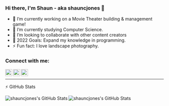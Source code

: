 ### Hi there, I'm Shaun - aka shauncjones 👋

- 🔭 I’m currently working on a Movie Theater building & management game!
- 🌱 I’m currently studying Computer Science.
- 👯 I’m looking to collaborate with other content creators
- 🥅 2022 Goals: Expand my knowledge in programming.
- ⚡ Fun fact: I love landscape photography.

### Connect with me:

<!--[<img align="left" alt="shauncjones.com" width="22px" src="https://raw.githubusercontent.com/iconic/open-iconic/master/svg/globe.svg" />][website]-->
[<img align="left" alt="shauncjones | Twitter" width="22px" src="https://cdn.jsdelivr.net/npm/simple-icons@v3/icons/twitter.svg" />](https://www.twitter.com/shauncjonesss)
[<img align="left" alt="shauncjones | Instagram" width="22px" src="https://cdn.jsdelivr.net/npm/simple-icons@v3/icons/instagram.svg" />](https://www.instragram.com/shauncjonesss)
[<img align="left" alt="shauncjones | LinkedIn" width="22px" src="https://cdn.jsdelivr.net/npm/simple-icons@v3/icons/linkedin.svg" />](https://www.linkedin.com/in/shaun-jones-53515b229/)

<br/>

---

 ⚡ GitHub Stats

  <img align="left" alt="shauncjones's GitHub Stats" src="https://github-readme-stats-shauncjones.vercel.app/api?username=shauncjones&show_icons=true&hide_border=true" />
  <img align="left" alt="shauncjones's GitHub Stats" src="https://github-readme-stats-shauncjones.vercel.app/api/top-langs/?username=shauncjones&layout=compact&title_color=007bff&text_color=e7e7e7&icon_color=007bff&bg_color=171c28" />


<!--
**shauncjones/shauncjones** is a ✨ _special_ ✨ repository because its `README.md` (this file) appears on your GitHub profile.

Here are some ideas to get you started:

- 🔭 I’m currently working on ...
- 🌱 I’m currently learning ...
- 👯 I’m looking to collaborate on ...
- 🤔 I’m looking for help with ...
- 💬 Ask me about ...
- 📫 How to reach me: ...
- 😄 Pronouns: ...
- ⚡ Fun fact: ...
-->
